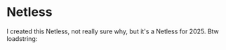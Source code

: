 # Netless
I created this Netless, not really sure why, but it's a Netless for 2025.
Btw loadstring:
